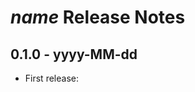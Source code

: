 $name$ Release Notes
====================

0.1.0 - yyyy-MM-dd
------------------

- First release:
 
